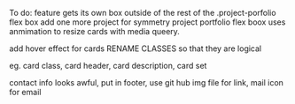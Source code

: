 To do:
feature gets its own box  outside of the rest of the .project-porfolio flex box
add one more project for symmetry
 project portfolio flex boox uses anmimation to resize cards with media queery.

 add hover effect for cards
 RENAME CLASSES so that they are logical

 eg. card class, card header, card description, card set
 

contact info looks awful, put in footer, use git hub img file for link, mail icon for email


